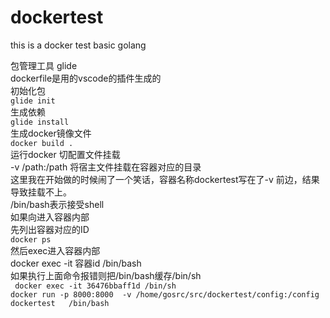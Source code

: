 # dockertest
this is a docker test basic golang<br>

包管理工具 glide<br>
dockerfile是用的vscode的插件生成的<br>
初始化包<br>
`glide init`<br>
生成依赖<br>
`glide install`<br>
生成docker镜像文件<br>
`docker build .`<br>
运行docker 切配置文件挂载<br>
-v /path:/path 将宿主文件挂载在容器对应的目录<br>
这里我在开始做的时候闹了一个笑话，容器名称dockertest写在了-v 前边，结果导致挂载不上。<br>
/bin/bash表示接受shell<br>
如果向进入容器内部<br>
  先列出容器对应的ID<br>
   `docker ps`<br>
  然后exec进入容器内部<br>
   docker exec -it 容器id /bin/bash<br>
   如果执行上面命令报错则把/bin/bash缓存/bin/sh<br>
  ` docker exec -it 36476bbaff1d /bin/sh`<br>
`docker run -p 8000:8000  -v /home/gosrc/src/dockertest/config:/config dockertest   /bin/bash`

